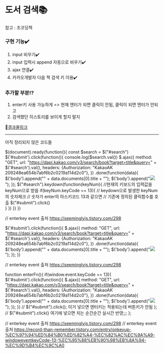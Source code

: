 <h1>도서 검색📚</h1>


<p>참고 : 조코딩책</p>


<h3>구현 기능✔️</h3>
<ol>
  <li> input 비우기✔️</li>
  <li> input 입력시 append 자동으로 비우기✔️</li>
  <li> ajax 연결✔️</li>
  <li> 카카오개발자 다음 책 검색 키 이용✔️</li>
</ol>
<h3>추가할 부분⁉️</h3>
<ol>
  <li> enter키 사용 가능하게 => 현재 엔터가 되면 클릭이 안됨, 클릭이 되면 엔터가 안되고 </li>
  <li> 검색했던 히스토리를 보이게 할지 말지 </li>
</ol>


📌[결과물링크](https://kakao-book.aeuj.repl.co)








<hr/>
<p>아직 정리되지 않은 코드들</p>

$(document).ready(function(){
  const $search = $("#search")
  $('#submit').click(function(){
    console.log($search.val())
    $.ajax({
      method: "GET",
      url: "https://dapi.kakao.com/v3/search/book?target=title&query=" + 
      $('#search').val(),
      headers: {Authorization: "KakaoAK 209248ea654b7abf6b2c0219a114d2c0"},
    })
    .done(function(data){
      $('body').append("<span>" + data.documents[0].title + "</span>");
      $('body').append("<img src=" + data.documents[0].thumbnail + "/>");
    });
    $("#search").keydown(function(keyNum){
      //현재의 키보드의 입력값을 keyNum으로 받음
      if(keyNum.keyCode == 13){ 
        // keydown으로 발생한 keyNum의 숫자체크
        // 숫자가 enter의 아스키코드 13과 같으면
        // 기존에 정의된 클릭함수를 호출
        $("#submit").click()	
      }
    })
  })
})

// enterkey event 출처 https://seeminglyjs.tistory.com/298



  $('#submit').click(function(){
    $.ajax({
      method: "GET",
      url: "https://dapi.kakao.com/v3/search/book?target=title&query=" + 
      $('#search').val(),
      headers: {Authorization: "KakaoAK 209248ea654b7abf6b2c0219a114d2c0"},
    })
    .done(function(data){
      $('body').append("<span>" + data.documents[0].title + "</span>");
      $('body').append("<img src=" + data.documents[0].thumbnail + "/>");
    });
})

// enterkey event 출처 https://seeminglyjs.tistory.com/298


function enterFn(){
  if(window.event.keyCode == 13){
    $('#submit').click(function(){
      $.ajax({
        method: "GET",
        url: "https://dapi.kakao.com/v3/search/book?target=title&query=" + 
        $('#search').val(),
        headers: {Authorization: "KakaoAK 209248ea654b7abf6b2c0219a114d2c0"},
      })
      .done(function(data){
        $('body').append("<span>" + data.documents[0].title + "</span>");
        $('body').append("<img src=" + data.documents[0].thumbnail + "/>");
      });
    })
    // $("#submit").click(); 이거 넣으면 엔터키는 적용되는데 버튼키가 안됨
  };
  // $("#submit").click()	여기에 넣으면 치는 순간순간 실시간 반영;;;
};




// enterkey event 출처 https://seeminglyjs.tistory.com/298
// enterkey event 출처 https://record-than-remember.tistory.com/entry/onkeyup-%EC%97%94%ED%84%B0%ED%82%A4-%EC%82%AC%EC%9A%A9-windoweventkeyCode-13-%EC%95%88%EB%90%98%EB%8A%94-%EC%9D%B4%EC%9C%A0



